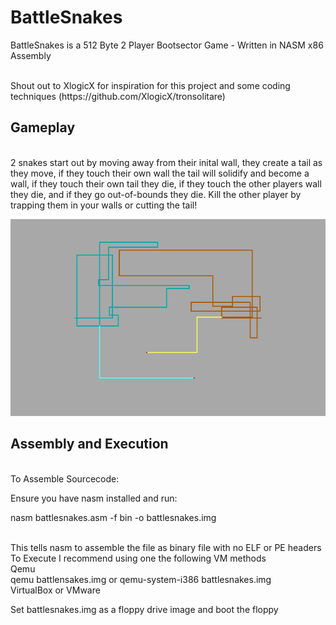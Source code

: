 # BattleSnakes
BattleSnakes is a 512 Byte 2 Player Bootsector Game - Written in NASM x86 Assembly

<br>
Shout out to XlogicX for inspiration for this project and some coding techniques (https://github.com/XlogicX/tronsolitare)
<br>

<h2>Gameplay</h2><br>
2 snakes start out by moving away from their inital wall, they create a tail as they move, if they touch their own wall the tail will solidify and become a wall, if they touch their own tail they die, if they touch the other players wall they die, and if they go out-of-bounds they die. Kill the other player by trapping them in your walls or cutting the tail!

![image of gameplay](https://github.com/darkvoxels/battlesnakes/blob/master/BattleSnakes.png)

<h2>Assembly and Execution</h2><br>
To Assemble Sourcecode:

  Ensure you have nasm installed and run:

  nasm battlesnakes.asm -f bin -o battlesnakes.img

<br>
This tells nasm to assemble the file as binary file with no ELF or PE headers

<br>
To Execute I recommend using one the following VM methods

<br>
Qemu<br>
qemu battlensakes.img or qemu-system-i386 battlesnakes.img

<br>
VirtualBox or VMware

Set battlesnakes.img as a floppy drive image and boot the floppy<br>
<br>
